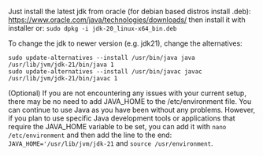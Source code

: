 
Just install the latest jdk from oracle (for debian based distros install .deb): https://www.oracle.com/java/technologies/downloads/ then install it with installer or: `sudo dpkg -i jdk-20_linux-x64_bin.deb`

To change the jdk to newer version (e.g. jdk21), change the alternatives:
```
sudo update-alternatives --install /usr/bin/java java /usr/lib/jvm/jdk-21/bin/java 1
sudo update-alternatives --install /usr/bin/javac javac /usr/lib/jvm/jdk-21/bin/javac 1
```
(Optional) If you are not encountering any issues with your current setup, there may be no need to add JAVA_HOME to the /etc/environment file. You can continue to use Java as you have been without any problems. However, if you plan to use specific Java development tools or applications that require the JAVA_HOME variable to be set, you can add it with `nano /etc/environment` and then add the line to the end: `JAVA_HOME='/usr/lib/jvm/jdk-21` and `source /usr/environment`. 
